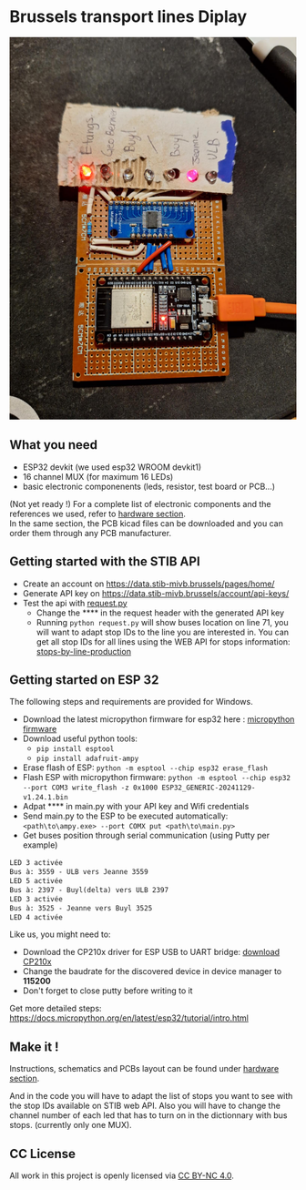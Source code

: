 # Brussels transport lines Diplay
![](photos/prototype.jpg)


## What you need
- ESP32 devkit (we used esp32 WROOM devkit1)
- 16 channel MUX (for maximum 16 LEDs)
- basic electronic componenents (leds, resistor, test board or PCB...)  


(Not yet ready !)
For a complete list of electronic components and the references we used, refer to [hardware section](./hardware/).   
In the same section, the PCB kicad files can be downloaded and you can order them through any PCB manufacturer. 

## Getting started with the STIB API
- Create an account on https://data.stib-mivb.brussels/pages/home/
- Generate API key on https://data.stib-mivb.brussels/account/api-keys/
- Test the api with [request.py](./pc-test/request.py)
    - Change the ****  in the request header with the generated API key
    - Running `python request.py` will show buses location on line 71, you will want to adapt stop IDs to the line you are interested in. You can get all stop IDs for all lines using the WEB API for stops information:  [stops-by-line-production](https://data.stib-mivb.brussels/explore/dataset/stops-by-line-production/api/)

## Getting started on ESP 32
The following steps and requirements are provided for Windows.
- Download the latest micropython firmware for esp32 here : [micropython firmware](https://micropython.org/download/ESP32_GENERIC/)
- Download useful python tools: 
    - `pip install esptool`
    - `pip install adafruit-ampy`
- Erase flash of ESP: `python -m esptool --chip esp32 erase_flash`
- Flash ESP with micropython firmware: `python -m esptool --chip esp32 --port COM3 write_flash -z 0x1000 ESP32_GENERIC-20241129-v1.24.1.bin`
- Adpat **** in main.py with your API key and Wifi credentials
- Send main.py to the ESP to be executed automatically: `<path\to\ampy.exe> --port COMX put <path\to\main.py>`
- Get buses position through serial communication (using Putty per example)
```
LED 3 activée
Bus à: 3559 - ULB vers Jeanne 3559
LED 5 activée
Bus à: 2397 - Buyl(delta) vers ULB 2397
LED 3 activée
Bus à: 3525 - Jeanne vers Buyl 3525
LED 4 activée
```

Like us, you might need to: 
- Download the CP210x driver for ESP USB to UART bridge: [download CP210x](https://www.silabs.com/developer-tools/usb-to-uart-bridge-vcp-drivers?tab=downloads)
- Change the baudrate for the discovered device in device manager to **115200**
- Don't forget to close putty before writing to it

Get more detailed steps: https://docs.micropython.org/en/latest/esp32/tutorial/intro.html  

## Make it ! 
Instructions, schematics and PCBs layout can be found under [hardware section](./hardware/). 

And in the code you will have to adapt the list of stops you want to see with the stop IDs available on STIB web API. Also you will have to change the channel number of each led that has to turn on in the dictionnary with bus stops. (currently only one MUX). 


## CC License 
All work in this project is openly licensed via [CC BY-NC 4.0](https://creativecommons.org/licenses/by-nc/4.0/).
